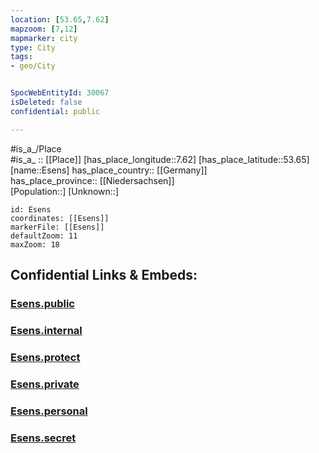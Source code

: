 ```yaml
---
location: [53.65,7.62] 
mapzoom: [7,12] 
mapmarker: city 
type: City
tags:
- geo/City


SpocWebEntityId: 30067
isDeleted: false
confidential: public

---
```

#is_a_/Place  
#is_a_ :: [[Place]] 
[has_place_longitude::7.62] 
[has_place_latitude::53.65] 
[name::Esens] 
has_place_country:: [[Germany]]  
has_place_province:: [[Niedersachsen]]  
[Population::] 
[Unknown::] 


```leaflet
id: Esens
coordinates: [[Esens]] 
markerFile: [[Esens]] 
defaultZoom: 11 
maxZoom: 18
```


## Confidential Links & Embeds: 

### [Esens.public](/_public/\Earth\Continent\Europe\Europe~Central\Germany\Germany~West\Niedersachsen\counties~Niedersachsen\Wittmund\cities~WittmundEsens.public.md) 

### [Esens.internal](/_internal/\Earth\Continent\Europe\Europe~Central\Germany\Germany~West\Niedersachsen\counties~Niedersachsen\Wittmund\cities~WittmundEsens.internal.md) 

### [Esens.protect](/_protect/\Earth\Continent\Europe\Europe~Central\Germany\Germany~West\Niedersachsen\counties~Niedersachsen\Wittmund\cities~WittmundEsens.protect.md) 

### [Esens.private](/_private/\Earth\Continent\Europe\Europe~Central\Germany\Germany~West\Niedersachsen\counties~Niedersachsen\Wittmund\cities~WittmundEsens.private.md) 

### [Esens.personal](/_personal/\Earth\Continent\Europe\Europe~Central\Germany\Germany~West\Niedersachsen\counties~Niedersachsen\Wittmund\cities~WittmundEsens.personal.md) 

### [Esens.secret](/_secret/\Earth\Continent\Europe\Europe~Central\Germany\Germany~West\Niedersachsen\counties~Niedersachsen\Wittmund\cities~WittmundEsens.secret.md)

